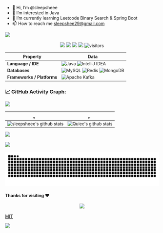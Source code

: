 - 👋 Hi, I’m @sleepsheee
- 👀 I’m interested in Java
- 🌱 I’m currently learning Leetcode Binary Search & Spring Boot
- 📫 How to reach me sleepshee29@gmail.com


![](assets/Bottom_up.svg)

<!--   my-icons -->
<p align="center">
    <a href="https://github.com/sleepsheee/sleepsheee"><img src="https://img.shields.io/badge/status-updating-brightgreen.svg"></a>
    <a href="https://github.com/sleepsheee/sleepsheee/graphs/contributors"><img src="https://img.shields.io/github/contributors/sleepsheee/sleepsheee?color=blue"></a>
    <a href="https://github.com/sleepsheee/sleepsheee/stargazers"><img src="https://img.shields.io/github/stars/sleepsheee/sleepsheee?logo=github"></a>
    <a href="https://github.com/sleepsheee/sleepsheee/network/members"><img src="https://img.shields.io/github/forks/sleepsheee/sleepsheee.svg?color=blue&logo=github"></a>
    <img src="https://visitor-badge.laobi.icu/badge?page_id=sleepsheee.sleepsheee" alt="visitors"/>   
</p>





| Property                                        | Data                                                                                                                                                                                                                                                                                                                                                                                                                                                                                                                                                                                                                                                                                                                                                                                                                                                                                                                                                                                                                                                                                                                                                                                                                                                                                                                                                                                                                                                                                                                                                                                                                                                                                                                                                                                                            |
|-------------------------------------------------|-----------------------------------------------------------------------------------------------------------------------------------------------------------------------------------------------------------------------------------------------------------------------------------------------------------------------------------------------------------------------------------------------------------------------------------------------------------------------------------------------------------------------------------------------------------------------------------------------------------------------------------------------------------------------------------------------------------------------------------------------------------------------------------------------------------------------------------------------------------------------------------------------------------------------------------------------------------------------------------------------------------------------------------------------------------------------------------------------------------------------------------------------------------------------------------------------------------------------------------------------------------------------------------------------------------------------------------------------------------------------------------------------------------------------------------------------------------------------------------------------------------------------------------------------------------------------------------------------------------------------------------------------------------------------------------------------------------------------------------------------------------------------------------------------------------------|
| **Language / IDE**                              | ![Java](https://img.shields.io/badge/java-%23ED8B00.svg?style=for-the-badge&logo=openjdk&logoColor=white) ![IntelliJ IDEA](https://img.shields.io/badge/IntelliJIDEA-000000.svg?style=for-the-badge&logo=intellij-idea&logoColor=white)                                                                                                                                                                                                                                                                                                                                                                                                                                                                                                                                                                                                                                                                                                                                                                                                                                                                                                                                                                                                                                                                                                                                                                                                                                         |
| **Databases**                                   | ![MySQL](https://img.shields.io/badge/mysql-4479A1.svg?style=for-the-badge&logo=mysql&logoColor=white) ![Redis](https://img.shields.io/badge/redis-%23DD0031.svg?style=for-the-badge&logo=redis&logoColor=white)  ![MongoDB](https://img.shields.io/badge/MongoDB-%234ea94b.svg?style=for-the-badge&logo=mongodb&logoColor=white)                                                                                                                                                                                                                                                                                                                                                                                                                                                                                                                                                                                    |
| **Frameworks / Platforms** | ![Apache Kafka](https://img.shields.io/badge/Apache%20Kafka-000?style=for-the-badge&logo=apachekafka) |





### 📈 GitHub Activity Graph:
[![](https://github-readme-activity-graph.cyclic.app/graph?username=sleepsheee&theme=github-compact)](https://github.com/xpssssss/github-readme-activity-graph)

| 。                                                                                                                                       | 。                                                                                                                         |
|-----------------------------------------------------------------------------------------------------------------------------------------|---------------------------------------------------------------------------------------------------------------------------|
| ![sleepsheee's github stats](https://github-readme-stats.vercel.app/api?username=sleepsheee&show_icons=true&theme=radical&include_all_commits=true) | ![Quiec's github stats](https://github-readme-stats.vercel.app/api/top-langs/?username=sleepsheee&theme=radical&layout=compact) |

<img src="https://github-readme-streak-stats.herokuapp.com/?user=sleepsheee"></img>

<!--   profile-green-animate -->
![](./profile-3d-contrib/profile-green-animate.svg)

<!--   grid-snake -->
![](https://github.com/BEPb/BEPb/blob/output/github-contribution-grid-snake.svg)

#### Thanks for visiting :heart:

<p align="center"> 
<img src="https://profile-counter.glitch.me/sleepsheee/count.svg">  

[MIT](LICENSE)


</p>

![](assets/Bottom_down.svg)

<!---
sleepsheee/sleepsheee is a ✨ special ✨ repository because its `README.md` (this file) appears on your GitHub profile.
You can click the Preview link to take a look at your changes.
--->
